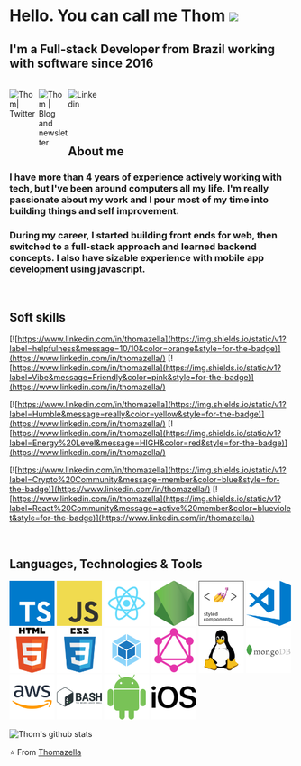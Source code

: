 
# Hello. You can call me Thom ![](https://pronoun.cyou/x/y?subject=He&object=Him&height=20)

## I'm a Full-stack Developer from Brazil working with software since 2016

<!-- [![thomazella.substack.com](https://img.shields.io/static/v1?label=Blog%20-%20Substack&message=%20&color=pink&style=flat-square&logoColor=white)](http://thomazella.substack.com/) -->
<br/>
<!-- <a href="https://twitter.com/thom_is_coding" >
  <img align="left" alt="Hemant Joshi| Twitter" width="22px" src="https://cdn.jsdelivr.net/npm/simple-icons@v3/icons/twitter.svg" />
</a> -->
<a href="https://twitter.com/thom_is_coding" >
  <img align="left" alt="Thom| Twitter" width="52px" src="https://cdn.jsdelivr.net/npm/simple-icons@v3/icons/twitter.svg" />
</a>
<a href="https://thomazella.substack.com" >
  <img align="left" alt="Thom | Blog and newsletter" width="52px" src="https://res-4.cloudinary.com/crunchbase-production/image/upload/c_lpad,h_256,w_256,f_auto,q_auto:eco/itndzdrwlnb1w2yv0ssu" />
</a>
<a href="https://www.linkedin.com/in/thomazella">
  <img align="left" alt="Linkedin" width="52px" src="https://cdn.jsdelivr.net/npm/simple-icons@v3/icons/linkedin.svg" />
</a>
<!-- <a href="https://t.me/ihemantjoshi">
  <img align="left" alt="Telegram" width="22px" src="https://cdn.jsdelivr.net/npm/simple-icons@v3/icons/telegram.svg" />
</a> -->
<br />
<br />
<br />
<br />

## About me

### I have more than 4 years of experience actively working with tech, but I've been around computers all my life. I'm really passionate about my work and I pour most of my time into building things and self improvement.
### During my career, I started building front ends for web, then switched to a full-stack approach and learned backend concepts. I also have sizable experience with mobile app development using javascript.

<!-- <img height="22" src="https://user-images.githubusercontent.com/21963291/87255354-63e3cf00-c460-11ea-9263-04c4f995b29a.png">  **I'm currently development Mobile Apps with React Native <img height="20" src="https://raw.githubusercontent.com/github/explore/80688e429a7d4ef2fca1e82350fe8e3517d3494d/topics/react-native/react-native.png">, and working remote at [Banco ABC (Arab Banking Corporation) Brasil](https://www.abcbrasil.com.br/)** -->

<!-- :page_with_curl: **I'm weekly posting tips from the world of technology on [LinkedIn](https://linkedin.com/in/ilda-silva-neta)**

:raising_hand: **I'm a volunteer mentor for the Space Squad - [Rocketseat](https://rocketseat.com.br/)** -->


<br/>

## Soft skills

[![https://www.linkedin.com/in/thomazella](https://img.shields.io/static/v1?label=helpfulness&message=10/10&color=orange&style=for-the-badge)](https://www.linkedin.com/in/thomazella/)
[![https://www.linkedin.com/in/thomazella](https://img.shields.io/static/v1?label=Vibe&message=Friendly&color=pink&style=for-the-badge)](https://www.linkedin.com/in/thomazella/)

[![https://www.linkedin.com/in/thomazella](https://img.shields.io/static/v1?label=Humble&message=really&color=yellow&style=for-the-badge)](https://www.linkedin.com/in/thomazella/)
[![https://www.linkedin.com/in/thomazella](https://img.shields.io/static/v1?label=Energy%20Level&message=HIGH&color=red&style=for-the-badge)](https://www.linkedin.com/in/thomazella/)

[![https://www.linkedin.com/in/thomazella](https://img.shields.io/static/v1?label=Crypto%20Community&message=member&color=blue&style=for-the-badge)](https://www.linkedin.com/in/thomazella/)
[![https://www.linkedin.com/in/thomazella](https://img.shields.io/static/v1?label=React%20Community&message=active%20member&color=blueviolet&style=for-the-badge)](https://www.linkedin.com/in/thomazella/)

<br/>


## Languages, Technologies & Tools

<code><img height="80" src="https://raw.githubusercontent.com/github/explore/80688e429a7d4ef2fca1e82350fe8e3517d3494d/topics/typescript/typescript.png"></code>
<code><img height="80" src="https://raw.githubusercontent.com/github/explore/80688e429a7d4ef2fca1e82350fe8e3517d3494d/topics/javascript/javascript.png"></code>
<code><img height="80" src="https://raw.githubusercontent.com/github/explore/80688e429a7d4ef2fca1e82350fe8e3517d3494d/topics/react/react.png"></code>
<code><img height="80" src="https://raw.githubusercontent.com/github/explore/80688e429a7d4ef2fca1e82350fe8e3517d3494d/topics/nodejs/nodejs.png"></code>
<code><img height="80" src="https://raw.githubusercontent.com/github/explore/80688e429a7d4ef2fca1e82350fe8e3517d3494d/topics/styled-components/styled-components.png"></code>
<code><img height="80" src="https://raw.githubusercontent.com/github/explore/80688e429a7d4ef2fca1e82350fe8e3517d3494d/topics/visual-studio-code/visual-studio-code.png"></code>
<code><img height="80" src="https://raw.githubusercontent.com/github/explore/80688e429a7d4ef2fca1e82350fe8e3517d3494d/topics/html/html.png"></code>
<code><img height="80" src="https://raw.githubusercontent.com/github/explore/80688e429a7d4ef2fca1e82350fe8e3517d3494d/topics/css/css.png"></code>
<code><img height="80" src="https://raw.githubusercontent.com/github/explore/80688e429a7d4ef2fca1e82350fe8e3517d3494d/topics/webpack/webpack.png"></code>
<code><img height="80" src="https://raw.githubusercontent.com/github/explore/80688e429a7d4ef2fca1e82350fe8e3517d3494d/topics/graphql/graphql.png"></code>
<code><img height="80" src="https://raw.githubusercontent.com/github/explore/80688e429a7d4ef2fca1e82350fe8e3517d3494d/topics/linux/linux.png"></code>
<code><img height="80" src="https://raw.githubusercontent.com/github/explore/80688e429a7d4ef2fca1e82350fe8e3517d3494d/topics/mongodb/mongodb.png"></code>
<code><img height="80" src="https://raw.githubusercontent.com/github/explore/80688e429a7d4ef2fca1e82350fe8e3517d3494d/topics/aws/aws.png"></code>
<code><img height="80" src="https://raw.githubusercontent.com/github/explore/80688e429a7d4ef2fca1e82350fe8e3517d3494d/topics/bash/bash.png"></code>
<code><img height="80" src="https://raw.githubusercontent.com/github/explore/80688e429a7d4ef2fca1e82350fe8e3517d3494d/topics/android/android.png"></code>
<code><img height="80" src="https://raw.githubusercontent.com/github/explore/80688e429a7d4ef2fca1e82350fe8e3517d3494d/topics/ios/ios.png"></code>

![Thom's github stats](https://github-readme-stats.vercel.app/api/?username=thomazella&show_icons=true&title_color=fff&hide_rank=true&icon_color=79ff97&text_color=9f9f9f&bg_color=151515)

<!-- ## Knowledge

**Languages**
[![JavaScript](https://img.shields.io/badge/-JavaScript-black?style=flat-square&logo=javascript&link=https://github.com/Thomazella/)](https://github.com/Thomazella/)
[![TypeScript](https://img.shields.io/badge/-TypeScript-007ACC?style=flat-square&logo=typescript&link=https://github.com/Thomazella/)](https://github.com/Thomazella/)
[![C++](https://img.shields.io/badge/-C++-00599C?style=flat-square&logo=c++&link=https://github.com/Thomazella/)](https://github.com/Thomazella/)
[![C](https://img.shields.io/badge/-A8B9CC?style=flat-square&logo=c&logoColor=white&link=https://github.com/Thomazella/)](https://github.com/Thomazella/)
[![Python](https://img.shields.io/badge/-Python-afd0ea?style=flat-square&logo=Python&link=https://github.com/Thomazella/)](https://github.com/Thomazella/)

**Front-end / Mobile**
[![Styled-components](https://img.shields.io/badge/-Styled%20Components-pink?style=flat-square&logo=styled-components)](https://github.com/Thomazella/)
[![SASS](https://img.shields.io/badge/-SASS-ed9ac2?style=flat-square&logo=sass)](https://github.com/Thomazella/)
[![CSS3](https://img.shields.io/badge/-CSS3-1572B6?style=flat-square&logo=css3&link=https://github.com/Thomazella/)](https://github.com/Thomazella/)
[![React](https://img.shields.io/badge/-React-black?style=flat-square&logo=react&link=https://github.com/Thomazella/)](https://github.com/Thomazella/)

**Design**
[![Figma](https://img.shields.io/badge/-Figma-ffbaba?style=flat-square&logo=figma)](https://github.com/Thomazella/)

**Others Technologies**
[![Gradle](https://img.shields.io/badge/-Gradle-02303A?style=flat-square&logo=Gradle&link=https://github.com/Thomazella/)](https://github.com/Thomazella/)
[![Algolia](https://img.shields.io/badge/-Algolia-94cafc?style=flat-square&logo=Algolia&link=https://github.com/Thomazella/)](https://github.com/Thomazella/)
[![Nodejs](https://img.shields.io/badge/-Nodejs-black?style=flat-square&logo=Node.js&link=https://github.com/Thomazella/)](https://github.com/Thomazella/)
[![Insomnia](https://img.shields.io/badge/-Insomnia-5849BE?style=flat-square&logo=Insomnia&link=https://github.com/Thomazella/)](https://github.com/Thomazella/)
[![Docker](https://img.shields.io/badge/-Docker-black?style=flat-square&logo=docker&link=https://github.com/Thomazella/)](https://github.com/Thomazella/)
[![GraphQL](https://img.shields.io/badge/-GraphQL-E10098?style=flat-square&logo=graphql&link=https://github.com/Thomazella/)](https://github.com/Thomazella/)
[![Apollo GraphQL](https://img.shields.io/badge/-Apollo%20GraphQL-311C87?style=flat-square&logo=apollo-graphql&link=https://github.com/Thomazella/)](https://github.com/Thomazella/)
[![Redux](https://img.shields.io/badge/-Redux-764ABC?style=flat-square&logo=redux&link=https://github.com/Thomazella/)](https://github.com/Thomazella/)

**Database**
[![MongoDB](https://img.shields.io/badge/-MongoDB-black?style=flat-square&logo=mongodb&link=https://github.com/Thomazella/)](https://github.com/Thomazella/)
[![PostgreSQL](https://img.shields.io/badge/-PostgreSQL-336791?style=flat-square&logo=postgresql&link=https://github.com/Thomazella/)](https://github.com/Thomazella/)
[![MySQL](https://img.shields.io/badge/-MySQL-a0c4db?style=flat-square&logo=mysql&link=https://github.com/Thomazella/)](https://github.com/Thomazella/)
[![SQLite](https://img.shields.io/badge/-SQLite-003B57?style=flat-square&logo=sqlite&link=https://github.com/Thomazella/)](https://github.com/Thomazella/)

**CMS**
[![Typo3](https://img.shields.io/badge/-Typo3-f9d2a7?style=flat-square&logo=typo3&link=https://github.com/Thomazella/)](https://github.com/Thomazella/)
[![Wordpress](https://img.shields.io/badge/-Wordpress-21759B?style=flat-square&logo=Wordpress&link=https://github.com/Thomazella/)](https://github.com/Thomazella/)

**Operational System**
[![Linux](https://img.shields.io/badge/-Linux-333333?style=flat-square&logo=Linux&link=https://github.com/Thomazella/)](https://github.com/Thomazella/)
[![Windows](https://img.shields.io/badge/-Windows-0078D6?style=flat-square&logo=Windows&link=https://github.com/Thomazella/)](https://github.com/Thomazella/)

**IDE**
[![Visual Studio Code](https://img.shields.io/badge/-Visual%20Studio%20Code-007ACC?style=flat-square&logo=VisualStudioCode&link=https://github.com/Thomazella/)](https://github.com/Thomazella/)

**Versioning and Communication**
[![Git](https://img.shields.io/badge/-Git-black?style=flat-square&logo=git&link=https://github.com/Thomazella/)](https://github.com/Thomazella/)
[![GitLab](https://img.shields.io/badge/-GitLab-FCA121?style=flat-square&logo=gitlab&link=https://github.com/Thomazella/)](https://github.com/Thomazella/)
[![GitHub](https://img.shields.io/badge/-GitHub-181717?style=flat-square&logo=github&link=https://github.com/Thomazella/)](https://github.com/Thomazella/)
[![Bitbucket](https://img.shields.io/badge/-Bitbucket-0052CC?style=flat-square&logo=bitbucket&link=https://github.com/Thomazella/)](https://github.com/Thomazella/)
[![Jira](https://img.shields.io/badge/-Jira-0052CC?style=flat-square&logo=Jira&link=https://github.com/Thomazella/)](https://github.com/Thomazella/)
[![Slack](https://img.shields.io/badge/-Slack-4A154B?style=flat-square&logo=Slack&link=https://github.com/Thomazella/)](https://github.com/Thomazella/) -->

⭐️ From [Thomazella](https://github.com/Thomazella)
